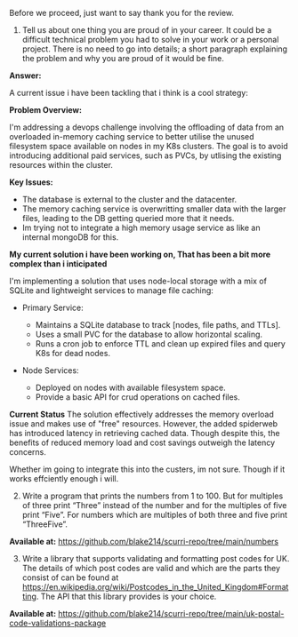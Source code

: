Before we proceed, just want to say thank you for the review.

1. Tell us about one thing you are proud of in your career. It could be a difficult technical problem you had to solve in your work or a personal project. There is no need to go into details; a short paragraph explaining the problem and why you are proud of it would be fine.

**Answer:**

A current issue i have been tackling that i think is a cool strategy:

**Problem Overview:**

I'm addressing a devops challenge involving the offloading of data from an overloaded in-memory caching service to better utilise the unused filesystem space available on nodes in my K8s clusters. The goal is to avoid introducing additional paid services, such as PVCs, by utlising the existing resources within the cluster.

**Key Issues:**

- The database is external to the cluster and the datacenter.
- The memory caching service is overwritting smaller data with the larger files, leading to the DB getting queried more that it needs.
- Im trying not to integrate a high memory usage service as like an internal mongoDB for this.

**My current solution i have been working on, That has been a bit more complex than i inticipated**

I'm implementing a solution that uses node-local storage with a mix of SQLite and lightweight services to manage file caching:

- Primary Service:

  - Maintains a SQLite database to track [nodes, file paths, and TTLs].
  - Uses a small PVC for the database to allow horizontal scaling.
  - Runs a cron job to enforce TTL and clean up expired files and query K8s for dead nodes.

- Node Services:
  - Deployed on nodes with available filesystem space.
  - Provide a basic API for crud operations on cached files.

**Current Status**
The solution effectively addresses the memory overload issue and makes use of "free" resources. However, the added spiderweb has introduced latency in retrieving cached data. Though despite this, the benefits of reduced memory load and cost savings outweigh the latency concerns.

Whether im going to integrate this into the custers, im not sure. Though if it works effciently enough i will.

2. Write a program that prints the numbers from 1 to 100. But for multiples of three print “Three” instead of the number and for the multiples of five print “Five”. For numbers which are multiples of both three and five print “ThreeFive”.

**Available at:** https://github.com/blake214/scurri-repo/tree/main/numbers

3. Write a library that supports validating and formatting post codes for UK. The details of which post codes are valid and which are the parts they consist of can be found at https://en.wikipedia.org/wiki/Postcodes_in_the_United_Kingdom#Formatting. The API that this library provides is your choice.

**Available at:** https://github.com/blake214/scurri-repo/tree/main/uk-postal-code-validations-package
